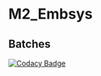# M2_Embsys
## Batches
[![Codacy Badge](https://app.codacy.com/project/badge/Grade/fd3a18432a5f43b39da4a916d77569b0)](https://www.codacy.com/gh/naveengowsh/M2_Embsys/dashboard?utm_source=github.com&amp;utm_medium=referral&amp;utm_content=naveengowsh/M2_Embsys&amp;utm_campaign=Badge_Grade)
